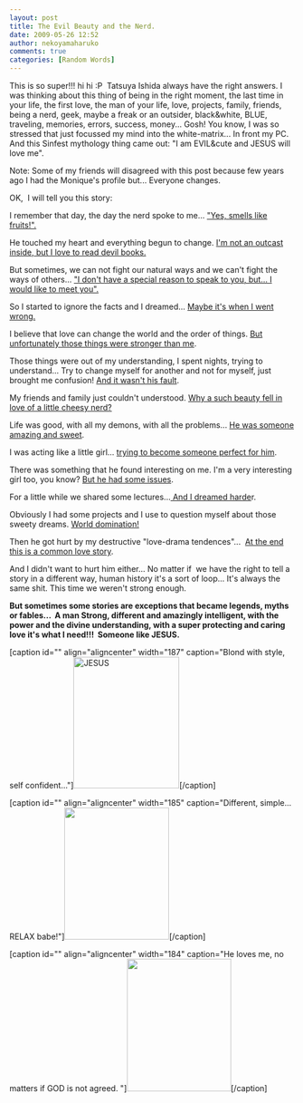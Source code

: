```yaml
---
layout: post
title: The Evil Beauty and the Nerd.
date: 2009-05-26 12:52
author: nekoyamaharuko
comments: true
categories: [Random Words]
---
```

This is so super!!! hi hi :P  Tatsuya Ishida always have the right answers. I was thinking about this thing of being in the right moment, the last time in your life, the first love, the man of your life, love, projects, family, friends, being a nerd, geek, maybe a freak or an outsider, black&amp;white, BLUE, traveling, memories, errors, success, money... Gosh! You know, I was so stressed that just focussed my mind into the white-matrix... In front my PC. And this Sinfest mythology thing came out: "I am EVIL&amp;cute and JESUS will love me".

Note: Some of my friends will disagreed with this post because few years ago I had the Monique's profile but... Everyone changes.

OK,  I will tell you this story:

I remember that day, the day the nerd spoke to me... <a href="http://www.sinfest.net/archive_page.php?comicID=3126">"Yes, smells like fruits!".</a>

<!--more-->

He touched my heart and everything begun to change. <a href="http://www.sinfest.net/archive_page.php?comicID=3127">I'm not an outcast inside, but I love to read devil books.</a>

But sometimes, we can not fight our natural ways and we can't fight the ways of others... <a href="http://www.sinfest.net/archive_page.php?comicID=3138">"I don't have a special reason to speak to you, but... I would like to meet you".</a>

So I started to ignore the facts and I dreamed... <a href="http://www.sinfest.net/archive_page.php?comicID=3141">Maybe it's when I went wrong.</a>

I believe that love can change the world and the order of things. <a href="http://www.sinfest.net/archive_page.php?comicID=3145">But unfortunately those things were stronger than me</a>.

Those things were out of my understanding, I spent nights, trying to understand... Try to change myself for another and not for myself, just brought me confusion! <a href="http://www.sinfest.net/archive_page.php?comicID=3146">And it wasn't his fault</a>.

My friends and family just couldn't understood. <a href="http://www.sinfest.net/archive_page.php?comicID=3154">Why a such beauty fell in love of a little cheesy nerd?</a>

Life was good, with all my demons, with all the problems... <a href="http://www.sinfest.net/archive_page.php?comicID=3155">He was someone amazing and sweet</a>.

I was acting like a little girl... <a href="http://www.sinfest.net/archive_page.php?comicID=3159">trying to become someone perfect for him</a>.

There was something that he found interesting on me. I'm a very interesting girl too, you know? <a href="http://www.sinfest.net/archive_page.php?comicID=3161">But he had some issues</a>.

For a little while we shared some lectures...<a href="http://www.sinfest.net/archive_page.php?comicID=3162"> And I dreamed harde</a>r.

Obviously I had some projects and I use to question myself about those sweety dreams. <a href="http://www.sinfest.net/archive_page.php?comicID=3177">World domination! </a>

Then he got hurt by my destructive "love-drama tendences"...  <a href="http://www.sinfest.net/archive_page.php?comicID=3183">At the end this is a common love story</a>.

And I didn't want to hurt him either... No matter if  we have the right to tell a story in a different way, human history it's a sort of loop... It's always the same shit. This time we weren't strong enough.

<strong>But sometimes some stories are exceptions that became legends, myths or fables...  A man Strong, different and amazingly intelligent, with the power and the divine understanding, with a super protecting and caring love it's what I need!!!  Someone like JESUS. </strong>

[caption id="" align="aligncenter" width="187" caption="Blond with style, self confident..."]<img title="bébé" src="http://lh4.ggpht.com/_C2_adC_yj2s/Shv8p-Kp9uI/AAAAAAAAAtU/oiyCy98EK3o/jesus.png" alt="JESUS" width="187" height="232" />[/caption]

[caption id="" align="aligncenter" width="185" caption="Different, simple... RELAX babe!"]<img title="tan diferente" src="http://lh3.ggpht.com/_C2_adC_yj2s/Shv8p6z8T9I/AAAAAAAAAtY/mStzXiS6_eQ/jesus2.png" alt="" width="185" height="233" />[/caption]

[caption id="" align="aligncenter" width="184" caption="He loves me, no matters if GOD is not agreed. "]<img title="I love her" src="http://lh5.ggpht.com/_C2_adC_yj2s/Shv8qPedx7I/AAAAAAAAAtc/FbIcWESZHMs/jesus3.png" alt="" width="184" height="234" />[/caption]
